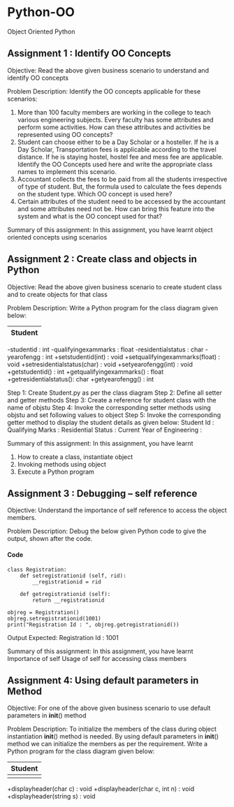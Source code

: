 # Python-OO
Object Oriented Python 

## Assignment 1 : Identify OO Concepts

Objective: Read the above given business scenario to understand and identify OO concepts

Problem Description: Identify the OO concepts applicable for these scenarios:
1. More than 100 faculty members are working in the college to teach various engineering subjects. Every faculty has some attributes and perform some activities. How can these attributes and activities be represented using OO concepts?
2. Student can choose either to be a Day Scholar or a hosteller. If he is a Day Scholar, Transportation fees is applicable according to the travel distance. If he is staying hostel, hostel fee and mess fee are applicable. Identify the OO Concepts used here and write the appropriate class names to implement this scenario.
3. Accountant collects the fees to be paid from all the students irrespective of type of student. But, the formula used to calculate the fees depends on the student type. Which OO concept is used here?
4. Certain attributes of the student need to be accessed by the accountant and some attributes need not be. How can bring this feature into the system and what is the OO concept used for that?

Summary of this assignment: In this assignment, you have learnt object oriented concepts using scenarios


## Assignment 2 : Create class and objects in Python

Objective: Read the above given business scenario to create student class and to create objects for that class

Problem Description: Write a Python program for the class diagram given below:

|Student|
|---|
-studentid : int
-qualifyingexammarks : float
-residentialstatus : char
-yearofengg : int
+setstudentid(int) : void
+setqualifyingexammarks(float) : void
+setresidentialstatus(char) : void
+setyearofengg(int) : void
+getstudentid() : int
+getqualifyingexammarks() : float
+getresidentialstatus(): char
+getyearofengg() : int

Step 1: Create Student.py as per the class diagram
Step 2: Define all setter and getter methods
Step 3: Create a reference for student class with the name of objstu
Step 4: Invoke the corresponding setter methods using objstu and set following values to object
Step 5: Invoke the corresponding getter method to display the student details as given below:
  Student Id :
  Qualifying Marks :
  Residential Status :
  Current Year of Engineering :
  
Summary of this assignment: In this assignment, you have learnt
1. How to create a class, instantiate object
2. Invoking methods using object
3. Execute a Python program


## Assignment 3 : Debugging – self reference

Objective: Understand the importance of self reference to access the object members.

Problem Description:  Debug the below given Python code to give the output, shown after the code.

#### Code
```
class Registration:
    def setregistrationid (self, rid):
        __registrationid = rid
    
    def getregistrationid (self):
        return __registrationid

objreg = Registration()
objreg.setregistrationid(1001)
print("Registration Id : ", objreg.getregistrationid())
```

Output Expected:
  Registration Id : 1001
  
Summary of this assignment: In this assignment, you have learnt
  Importance of self
  Usage of self for accessing class members
  
  
## Assignment 4: Using default parameters in Method

Objective: For one of the above given business scenario to use default parameters in __init__() method

Problem Description: To initialize the members of the class during object instantiation __init__() method is needed. By using default parameters in __init__() method we can initialize the members as per the requirement. Write a Python program for the class diagram given below:

|Student|
|---|
||
+displayheader(char c) : void
+displayheader(char c, int n) : void
+displayheader(string s) : void
